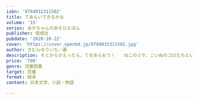 ```yaml
---
isbn: '9784031311502'
title: てあらいできるかな
volume: '15'
series: あかちゃんのあそびえほん
publisher: 偕成社
pubdate: '2020-10-22'
cover: 'https://cover.openbd.jp/9784031311502.jpg'
author: きむらゆういち／著
description: そとからかえったら、てをあらおう！　　ねこのミケ、こいぬのコロたちといっしょに、みんなも、てあらいできるかな？
price: '700'
genre: 児童図書
target: 児童
format: 絵本
content: 日本文学、小説・物語

---
```

